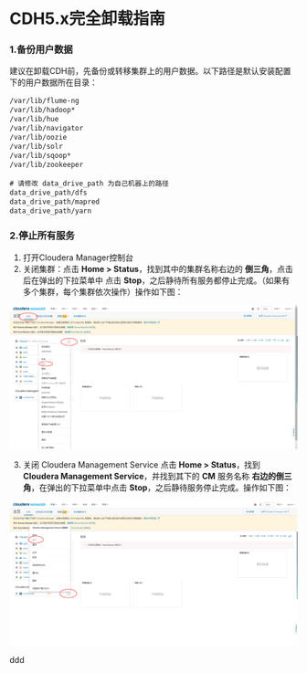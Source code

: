 CDH5.x完全卸载指南
================================================================================
### 1.备份用户数据
建议在卸载CDH前，先备份或转移集群上的用户数据。以下路径是默认安装配置下的用户数据所在目录：
```shell
/var/lib/flume-ng
/var/lib/hadoop*
/var/lib/hue  
/var/lib/navigator
/var/lib/oozie
/var/lib/solr
/var/lib/sqoop*  
/var/lib/zookeeper

# 请修改 data_drive_path 为自己机器上的路径
data_drive_path/dfs
data_drive_path/mapred
data_drive_path/yarn
```

### 2.停止所有服务
1. 打开Cloudera Manager控制台
2. 关闭集群：点击 **Home > Status**，找到其中的集群名称右边的 **倒三角**，点击后在弹出的下拉菜单中
点击 **Stop**，之后静待所有服务都停止完成。（如果有多个集群，每个集群依次操作）操作如下图：

  ![关闭集群](img/uninstall1.png)

3. 关闭 Cloudera Management Service
点击 **Home > Status**，找到 **Cloudera Management Service**，并找到其下的 **CM** 服务名称
**右边的倒三角**，在弹出的下拉菜单中点击 **Stop**，之后静待服务停止完成。操作如下图：

  ![关闭CM](img/uninstall2.png)








































ddd
